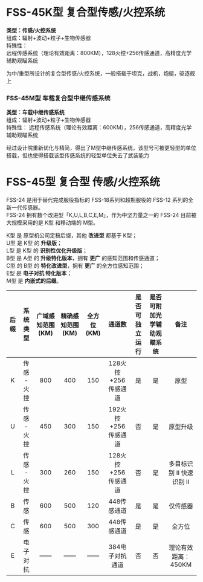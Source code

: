 # FSS-45K型 复合型传感/火控系统

**类型：传感/火控系统**  
组成：辐射+波动+粒子+生物传感器  
特殊性：  
远程传感系统（理论有效距离：800KM），128火控+256传感通道，高精度光学辅助观瞄系统

为中/重型所设计的复合型传感/火控系统，一般搭载于坦克，战机，炮艇，驱逐舰上

### FSS-45M型 车载复合型中继传感系统

**类型：车载中继传感系统**  
组成：辐射+波动+粒子+生物传感器  
特殊性：
远程传感系统（理论有效距离：600KM），256传感通道，高精度光学辅助观瞄系统

经过设计院重新优化与精简，得出了M型中继传感系统，该型号可被更轻型的单位搭载，但也使得搭载该型传感系统的轻型单位失去了武装能力

# FSS-45型 复合型 传感/火控系统

FSS-24 是用于替代完成服役指标的 FSS-18系列和超期服役的 FSS-12 系列的全新一代传感器。  
FSS-24 拥有数个改进型「K,U,L,B,C,E,M」，作为中坚力量之一的 FSS-24 目前被大规模采用的是 K型 和移动端的 M型。

K型 是 原型机公司定稿后缀，其他 **改进型** 都基于 K型；  
U型 是 K型 的 **升级版**；  
L型 是 K型 的 **识别性优化升级版**；  
B型 是 A型 的 **升级特化版本**，拥有 **更广** 的感知范围和传感通道；  
C型 的 B型 的 **特化改进型**，拥有 **更广** 的全方位感知范围；  
E型 是 **电子对抗 特化版本**；  
M型 是 **内嵌式的后缀**。

| 后缀 | 系统类型 | 广域感知范围(KM) | 精确感知范围(KM) | 全方位(KM) | 通道数 | 是否可独立运行 | 是否可附加光学辅助观瞄系统 | 备注 |
| :--: | :------: | :--------------: | :--------: | :-------: | :-------: | :-------: | :-------: | :--: |
| K | 传感 - 火控 |       800        |       400        |    150     | 128火控+256传感通道 | 是 | 是 | 原型 |
| U | 传感 - 火控 | 450 | 300 | 150 | 192火控+256传感通道 | 否 | 是 | 原型升级 |
| L | 传感 - 火控 | 300 | 260 | 150 | 128火控+256传感通道 | 否 | 是 | 多目标识别 II 快速识别 II |
| B | 传感 | 600 | 500 | 120 | 448传感通道 | 是 | 是 | 仅传感器 |
| C | 传感 | 600 | 500 | 300 | 448传感通道 | 是 | 是 | 全方位 |
| E | 电子对抗 | —— | —— | —— | 384电子对抗通道 | 否 | 否 | 理论有效距离：450KM |

